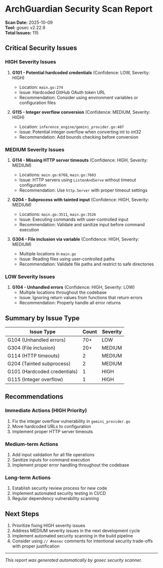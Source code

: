 # ArchGuardian Security Scan Report

**Scan Date:** 2025-10-09  
**Tool:** gosec v2.22.9  
**Total Issues:** 115

## Critical Security Issues

### HIGH Severity Issues

1. **G101 - Potential hardcoded credentials** (Confidence: LOW, Severity: HIGH)
   - Location: `main.go:274`
   - Issue: Hardcoded GitHub OAuth token URL
   - Recommendation: Consider using environment variables or configuration files

2. **G115 - Integer overflow conversion** (Confidence: MEDIUM, Severity: HIGH)
   - Location: `inference_engine/gemini_provider.go:407`
   - Issue: Potential integer overflow when converting int to int32
   - Recommendation: Add bounds checking before conversion

### MEDIUM Severity Issues

1. **G114 - Missing HTTP server timeouts** (Confidence: HIGH, Severity: MEDIUM)
   - Locations: `main.go:6768`, `main.go:7603`
   - Issue: HTTP servers using `ListenAndServe` without timeout configuration
   - Recommendation: Use `http.Server` with proper timeout settings

2. **G204 - Subprocess with tainted input** (Confidence: HIGH, Severity: MEDIUM)
   - Locations: `main.go:3511`, `main.go:3526`
   - Issue: Executing commands with user-controlled input
   - Recommendation: Validate and sanitize input before command execution

3. **G304 - File inclusion via variable** (Confidence: HIGH, Severity: MEDIUM)
   - Multiple locations in `main.go`
   - Issue: Reading files using user-controlled paths
   - Recommendation: Validate file paths and restrict to safe directories

### LOW Severity Issues

1. **G104 - Unhandled errors** (Confidence: HIGH, Severity: LOW)
   - Multiple locations throughout the codebase
   - Issue: Ignoring return values from functions that return errors
   - Recommendation: Properly handle all error returns

## Summary by Issue Type

| Issue Type | Count | Severity |
|------------|-------|----------|
| G104 (Unhandled errors) | 70+ | LOW |
| G304 (File inclusion) | 20+ | MEDIUM |
| G114 (HTTP timeouts) | 2 | MEDIUM |
| G204 (Tainted subprocess) | 2 | MEDIUM |
| G101 (Hardcoded credentials) | 1 | HIGH |
| G115 (Integer overflow) | 1 | HIGH |

## Recommendations

### Immediate Actions (HIGH Priority)
1. Fix the integer overflow vulnerability in `gemini_provider.go`
2. Move hardcoded URLs to configuration
3. Implement proper HTTP server timeouts

### Medium-term Actions
1. Add input validation for all file operations
2. Sanitize inputs for command execution
3. Implement proper error handling throughout the codebase

### Long-term Actions
1. Establish security review process for new code
2. Implement automated security testing in CI/CD
3. Regular dependency vulnerability scanning

## Next Steps

1. Prioritize fixing HIGH severity issues
2. Address MEDIUM severity issues in the next development cycle
3. Implement automated security scanning in the build pipeline
4. Consider using `// #nosec` comments for intentional security trade-offs with proper justification

---
*This report was generated automatically by gosec security scanner.*